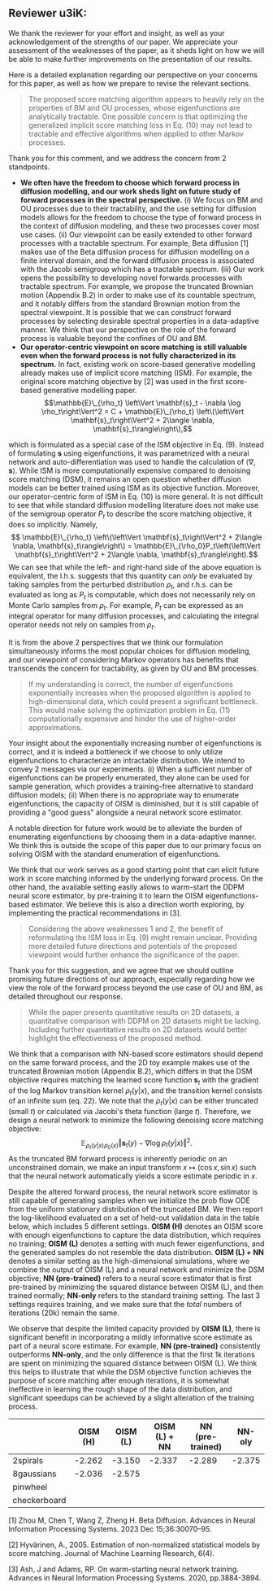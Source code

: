 ## Reviewer u3iK: 
We thank the reviewer for your effort and insight, as well as your acknowledgement of the strengths of our paper. We appreciate your assessment of the weaknesses of the paper, as it sheds light on how we will be able to make further improvements on the presentation of our results. 

Here is a detailed explanation regarding our perspective on your concerns for this paper, as well as how we prepare to revise the relevant sections. 

>The proposed score matching algorithm appears to heavily rely on the properties of BM and OU processes, whose eigenfunctions are analytically tractable. One possible concern is that optimizing the generalized implicit score matching loss in Eq. (10) may not lead to tractable and effective algorithms when applied to other Markov processes.

Thank you for this comment, and we address the concern from 2 standpoints. 
 - **We often have the freedom to choose which forward process in diffusion modelling, and our work sheds light on future study of forward processes in the spectral perspective.** (i) We focus on BM and OU processes due to their tractability, and the use setting for diffusion models allows for the freedom to choose the type of forward process in the context of diffusion modeling, and these two processes cover most use cases. (ii) Our viewpoint can be easily extended to other forward processes with a tractable spectrum. For example, Beta diffusion [1] makes use of the Beta diffusion process for diffusion modelling on a finite interval domain, and the forward diffusion process is associated with the Jacobi semigroup which has a tractable spectrum. (iii) Our work opens the possibility to developing novel forwards processes with tractable spectrum. For example, we propose the truncated Brownian motion (Appendix B.2) in order to make use of its countable spectrum, and it notably differs from the standard Brownian motion from the spectral viewpoint. It is possible that we can _construct_ forward processes by selecting desirable spectral properties in a data-adaptive manner. We think that our perspective on the role of the forward process is valuable beyond the confines of OU and BM. 
 - **Our operator-centric viewpoint on score matching is still valuable even when the forward process is not fully characterized in its spectrum.** In fact, existing work on score-based generative modelling already makes use of implicit score matching (ISM). For example, the original score matching objective by [2] was used in the first score-based generative modelling paper.
$$\mathbb{E}\_{\rho_t} \left\Vert \mathbf{s}_t - \nabla \log \rho_t\right\Vert^2 = C + \mathbb{E}\_{\rho_t} \left\(\left\Vert \mathbf{s}_t\right\Vert^2 + 2\langle \nabla, \mathbf{s}_t\rangle\right\),$$

which is formulated as a special case of the ISM objective in Eq. (9). Instead of formulating $\mathbf{s}$ using eigenfunctions, it was parametrized with a neural network and auto-differentiation was used to handle the calculation of $\langle \nabla, \mathbf{s}\rangle$. While ISM is more computationally expensive compared to denoising score matching (DSM), it remains an open question whether diffusion models can be better trained using ISM as its objective function. Moreover, our operator-centric form of ISM in Eq. (10) is more general. It is not difficult to see that while standard diffusion modelling literature does not make use of the semigroup operator $P_t$ to describe the score matching objective, it does so implicitly. Namely, 
$$ \mathbb{E}\_{\rho_t} \left\(\left\Vert \mathbf{s}_t\right\Vert^2 + 2\langle \nabla, \mathbf{s}_t\rangle\right\) = \mathbb{E}\_{\rho_0}P_t\left(\left\Vert \mathbf{s}_t\right\Vert^2 + 2\langle \nabla, \mathbf{s}_t\rangle\right).$$ 
We can see that while the left- and right-hand side of the above equation is equivalent, the l.h.s. suggests that this quantity can _only_ be evaluated by taking samples from the perturbed distribution $\rho_t$, and r.h.s. can be evaluated as long as $P_t$ is computable, which does not necessarily rely on Monte Carlo samples from $\rho_t$. For example, $P_t$ can be expressed as an integral operator for many diffusion processes, and calculating the integral operator needs not rely on samples from $\rho_t$.

It is from the above 2 perspectives that we think our formulation simultaneously informs the most popular choices for diffusion modeling, and our viewpoint of considering Markov operators has benefits that transcends the concern for tractability, as given by OU and BM processes. 

>If my understanding is correct, the number of eigenfunctions exponentially increases when the proposed algorithm is applied to high-dimensional data, which could present a significant bottleneck. This would make solving the optimization problem in Eq. (11) computationally expensive and hinder the use of higher-order approximations.

Your insight about the exponentially increasing number of eigenfunctions is correct, and it is indeed a bottleneck if we choose to only utilize eigenfunctions to characterize an intractable distribution. We intend to convey 2 messages via our experiments. (i) When a sufficient number of eigenfunctions can be properly enumerated, they alone can be used for sample generation, which provides a training-free alternative to standard diffusion models; (ii) When there is no appropriate way to enumerate eigenfunctions, the capacity of OISM is diminished, but it is still capable of providing a "good guess" alongside a neural network score estimator. 

A notable direction for future work would be to alleviate the burden of enumerating eigenfunctions by choosing them in a data-adaptive manner. We think this is outside the scope of this paper due to our primary focus on solving OISM with the standard enumeration of eigenfunctions. 

We think that our work serves as a good starting point that can elicit future work in score matching informed by the underlying forward process. On the other hand, the available setting easily allows to warm-start the DDPM neural score estimator, by pre-training it to learn the OISM eigenfunctions-based estimator. We believe this is also a direction worth exploring, by implementing the practical recommendations in [3].

>Considering the above weaknesses 1 and 2, the benefit of reformulating the ISM loss in Eq. (9) might remain unclear. Providing more detailed future directions and potentials of the proposed viewpoint would further enhance the significance of the paper.

Thank you for this suggestion, and we agree that we should outline promising future directions of our approach, especially regarding how we view the role of the forward process beyond the use case of OU and BM, as detailed throughout our response. 

>While the paper presents quantitative results on 2D datasets, a quantitative comparison with DDPM on 2D datasets might be lacking. Including further quantitative results on 2D datasets would better highlight the effectiveness of the proposed method.

We think that a comparison with NN-based score estimators should depend on the same forward process, and the 2D toy example makes use of the truncated Brownian motion (Appendix B.2), which differs in that the DSM objective requires matching the learned score function $\mathbf{s}_t$ with the gradient of the log Markov transition kernel $\rho_t(y\vert x)$, and the transition kernel consists of an infinite sum (eq. 22). We note that the $\rho_t(y\vert x)$ can be either truncated (small $t$) or calculated via Jacobi's theta function (large $t$). Therefore, we design a neural network to minimize the following denoising score matching objective: 
$$\mathbb{E}_{\rho_t(y\vert x)\rho_0(x)}\Vert \mathbf{s}_t(y) - \nabla \log \rho_t(y\vert x)\Vert ^2.$$
As the truncated BM forward process is inherently periodic on an unconstrained domain, we make an input transform $x \mapsto (\cos x, \sin x)$ such that the neural network automatically yields a score estimate periodic in $x$. 

Despite the altered forward process, the neural network score estimator is still capable of generating samples when we initialize the prob flow ODE from the uniform stationary distribution of the truncated BM. We then report the log-likelihood evaluated on a set of held-out validation data in the table below, which includes 5 different settings. **OISM (H)** denotes an OISM score with enough eigenfunctions to capture the data distribution, which requires no training; **OISM (L)** denotes a setting with much fewer eigenfunctions, and the generated samples do not resemble the data distribution. **OISM (L) + NN** denotes a similar setting as the high-dimensional simulations, where we combine the output of OISM (L) and a neural network and minimize the DSM objective; **NN (pre-trained)** refers to a neural score estimator that is first pre-trained by minimizing the squared distance between OISM (L), and then trained normally; **NN-only** refers to the standard training setting. The last 3 settings requires training, and we make sure that the _total_ numbers of iterations (20k) remain the same. 

We observe that despite the limited capacity provided by **OISM (L)**, there is significant benefit in incorporating a mildly informative score estimate as part of a neural score estimate. For example, **NN (pre-trained)** consistently outperforms **NN-only**, and the only difference is that the first 1k iterations are spent on minimizing the squared distance between OISM (L). We think this helps to illustrate that while the DSM objective function achieves the purpose of score matching after enough iterations, it is somewhat ineffective in learning the rough shape of the data distribution, and significant speedups can be achieved by a slight alteration of the training process. 

|              | OISM (H) | OISM (L) | OISM (L) + NN | NN (pre-trained) | NN-oly |
| ------------ | -------- | -------- | ------------- | ---------------- | ------ |
| 2spirals     | -2.262   | -3.150   | -2.337        | -2.289           | -2.375 |
| 8gaussians   | -2.036   | -2.575   |               |                  |        |
| pinwheel     |          |          |               |                  |        |
| checkerboard |          |          |               |                  |        |


[1] Zhou M, Chen T, Wang Z, Zheng H. Beta Diffusion. Advances in Neural Information Processing Systems. 2023 Dec 15;36:30070–95.

[2] Hyvärinen, A., 2005. Estimation of non-normalized statistical models by score matching. Journal of Machine Learning Research, 6(4).

[3] Ash, J and Adams, RP. On warm-starting neural network training. Advances in Neural Information Processing Systems. 2020, pp.3884-3894.
